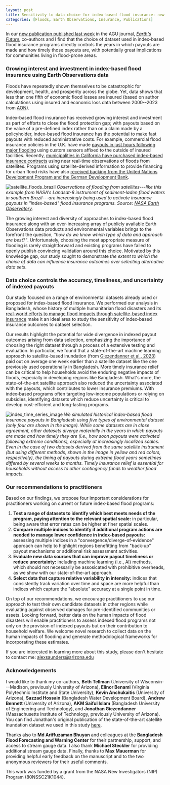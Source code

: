 ```yaml
---
layout: post
title: Sensitivity to data choice for index-based flood insurance: new publication in AGU Earth's Future
categories: [Floods, Earth Observations, Insurance, Publications]
---
```


In our [new publication published last week](https://agupubs.onlinelibrary.wiley.com/doi/10.1029/2025EF005966?af=R) in the AGU journal, [_Earth's Future_](https://agupubs.onlinelibrary.wiley.com/journal/23284277), co-authors and I find that the choice of dataset used in index-based flood insurance programs directly controls the years in which payouts are made and how timely those payouts are, with potentially great implications for communities living in flood-prone areas.

### Growing interest and investment in index-based flood insurance using Earth Observations data

Floods have repeatedly shown themselves to be catastrophic for development, health, and prosperity across the globe. Yet, data shows that less than one fifth of economic flood losses are insured (based on author calculations using insured and economic loss data between 2000--2023 from [AON](https://www.aon.com/en/insights/reports/climate-and-catastrophe-report)). 

Index-based flood insurance has received growing interest and investment as part of efforts to close the flood protection gap; with payouts based on the value of a pre-defined index rather than on a claim made by a policyholder, index-based flood insurance has the potential to make fast payouts with reduced administrative costs. For example, commercial flood insurance policies in the U.K. have made [payouts in just hours following major flooding](https://floodflash.co/floodflash-pay-claim-in-under-4-hours/) using custom sensors affixed to the outside of insured facilities. Recently, [municipalities in California have purchased index-based insurance contracts](https://www.bloomberg.com/news/features/2025-03-11/a-bay-area-city-pioneers-urban-scale-insurance-for-climate-disasters) using near real-time observations of floods from satellites. Programs using satellite-derived information to provide financing for urban flood risks have also [received backing from the United Nations Development Program and the German Development Bank](https://irff.undp.org/press-releases/public-private-partnership-develop-flood-insurance-and-build-financial-resilience).

![satellite_floods_brazil](../images/satellite_floods_brazil.jpg "floods observed by satellite")
_Observations of flooding from satellites---like this example from NASA's Landsat-8 instrument of sediment-laden flood waters in southern Brazil---are increasingly being used to activate insurance payouts in "index-based" flood insurance programs. Source: [NASA Earth Observatory](https://earthobservatory.nasa.gov/images/152795/floods-engulf-porto-alegre)._

The growing interest and diversity of approaches to index-based flood insurance along with an ever-increasing array of publicly available Earth Observations data products and environmental variables brings to the forefront the question, _"how do we know which type of data and approach are best?"_. Unfortunately, choosing the most appropriate measure of flooding is rarely straightforward and existing programs have failed to openly publish convincing validation around this choice. Motivated by this knowledge gap, our study sought to demonstrate _the extent to which the choice of data can influence insurance outcomes over selecting alternative data sets_.

### Data choice controls the accuracy, timeliness, and uncertainty of indexed payouts

Our study focused on a range of environmental datasets already used or proposed for index-based flood insurance. We performed our analysis in Bangladesh, whose history of multiple humanitarian flood disasters and its [real-world efforts to manage flood impacts through satellite-based index insurance](https://green-delta.com/compensation-for-bangladeshs-farmers-hit-by-floods/) make it an ideal area to study the sensitivity of index-based insurance outcomes to dataset selection.

Our results highlight the potential for wide divergence in indexed payout outcomes arising from data selection, emphasizing the importance of choosing the right dataset through a process of a extensive testing and evaluation. In particular, we found that a state-of-the-art machine learning approach to satellite-based inundation (from [Giezendanner et al., 2023](https://openaccess.thecvf.com/content/CVPR2023W/EarthVision/html/Giezendanner_Inferring_the_Past_A_Combined_CNN-LSTM_Deep_Learning_Framework_To_CVPRW_2023_paper.html)) paid out on average one week earlier than a satellite dataset like the one previously used operationally in Bangladesh. More timely insurance relief can be critical to help households avoid the enduring negative impacts of floods, especially in developing regions like Bangladesh. What's more, the state-of-the-art satellite approach also reduced the uncertainty associated with the payouts, which contributes to lower insurance premiums. With index-based programs often targeting low-income populations or relying on subsidies, identifying datasets which reduce uncertainty is critical to develop cost-efficient and long-lasting programs.

![index_time_series_image](../images/index_insurance_floods_time_series.jpg "indices")
_We simulated historical index-based flood insurance payouts in Bangladesh using five types of environmental dataset (only four are shown in the image). While some datasets are in close agreement, other datasets diverge materially in the years in which payouts are made and how timely they are (i.e., how soon payouts were activated following extreme conditions), especially at increasingly localized scales. Even in the case of two datasets derived from the same satellite instrument (but using different methods, shown in the image in yellow and red colors, respectively), the timing of payouts during extreme flood years sometimes differed by several weeks to months. Timely insurance relief is essential for households without access to other contingency funds to weather flood impacts._

### Our recommendations to practitioners 

Based on our findings, we propose four important considerations for practitioners working on current or future index-based flood programs:

1) **Test a range of datasets to identify which best meets needs of the program, paying attention to the relevant spatial scale:** in particular, being aware that error rates can be higher at finer spatial scales.
2) **Compare multiple indices to identify if additional program actions are needed to manage lower confidence in index-based payouts:** assessing multiple indices in a "convergence/diverge-of-evidence" approach can help to highlight regions benefitting from "back-up" payout mechanisms or additional risk assessment activities.
3) **Evaluate new data sources that can improve payout timeliness or reduce uncertainty:** including machine learning (i.e., AI) methods, which should not necessarily be assosicated with prohibitive overheads, as we show with our state-of-the-art approach.
4) **Select data that capture relative variability in intensity:** indices that consistently track variation over time and space are more helpful than indices which capture the "absolute" accuracy at a single point in time.

On top of our recommendations, we encourage practitioners to use our approach to test their own candidate datasets in other regions while evaluating against observed damages for pre-identified communities or assets. Looking forward, better data on the human impacts of flood disasters will enable practitioners to assess indexed flood programs not only on the provision of indexed payouts but on their contribution to household welfare. We welcome novel research to collect data on the human impacts of flooding and generate methodological frameworks for incorporating these estimates.

If you are interested in learning more about this study, please don't hesitate to contact me: [alexsaunders@arizona.edu](alexsaunders@arizona.edu)

### Acknowledgements

I would like to thank my co-authors, **Beth Tellman** (University of Wisconsin---Madison, previously University of Arizona), **Elinor Benami** (Virginia Polytechnic Institute and State University), **Kevin Anchukaitis** (University of Arizona), **Sazzad Hossain** (Bangladesh Water Development Board), **Andrew Bennett** (University of Arizona), **AKM Saiful Islam** (Bangladesh University of Engineering and Technology), and **Jonathan Giezendanner** (Massachusetts Institute of Technology, previously University of Arizona). You can find Jonathan's original publication of the state-of-the-art satellite inundation dataset we used in this study [here](https://openaccess.thecvf.com/content/CVPR2023W/EarthVision/html/Giezendanner_Inferring_the_Past_A_Combined_CNN-LSTM_Deep_Learning_Framework_To_CVPRW_2023_paper.html). 

Thanks also to **Md Ariffuzaman Bhuyan** and colleagues at the **Bangladesh Flood Forecasting and Warning Center** for their partnership, support, and access to stream gauge data. I also thank **Michael Steckler** for providing additional stream gauge data. Finally, thanks to **Max Mauerman** for providing helpful early feedback on the manuscript and to the two anonymous reviewers for their useful comments.

This work was funded by a grant from the NASA New Investigators (NIP) Program (80NSSC21K1044).



